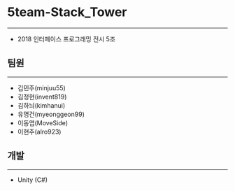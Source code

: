 # 5team-Stack_Tower
***
* 2018 인터페이스 프로그래밍 전시 5조
## 팀원
***
* 김민주(minjuu55)
* 김정현(invent819)
* 김하늬(kimhanui)
* 유명건(myeonggeon99)
* 이동엽(MoveSide)
* 이현주(alro923)

## 개발
***
* Unity (C#)
